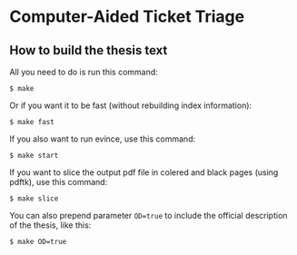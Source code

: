 Computer-Aided Ticket Triage
===========

How to build the thesis text
----------------------------

All you need to do is run this command:

    $ make

Or if you want it to be fast (without rebuilding index information):

    $ make fast

If you also want to run evince, use this command:

    $ make start

If you want to slice the output pdf file in colered and black pages (using pdftk),
use this command:

    $ make slice

You can also prepend parameter `OD=true` to include the official description of 
the thesis, like this:

    $ make OD=true

